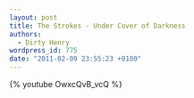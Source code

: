 ```yaml
---
layout: post
title: The Strokes - Under Cover of Darkness
authors:
  - Dirty Henry
wordpress_id: 775
date: "2011-02-09 23:55:23 +0100"
---
```


{% youtube OwxcQvB_vcQ %}
